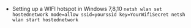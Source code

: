 * Setting up a WIFI hotspot in Windows 7,8,10 `netsh wlan set hostednetwork mode=allow ssid=yourssid key=YourWifiSecret netsh wlan start hostednetwork`
